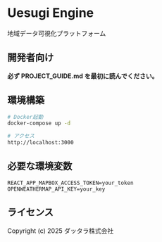 # Uesugi Engine

地域データ可視化プラットフォーム

## 開発者向け

**必ず PROJECT_GUIDE.md を最初に読んでください。**

## 環境構築

```bash
# Docker起動
docker-compose up -d

# アクセス
http://localhost:3000
```

## 必要な環境変数

```
REACT_APP_MAPBOX_ACCESS_TOKEN=your_token
OPENWEATHERMAP_API_KEY=your_key
```

## ライセンス

Copyright (c) 2025 ダッタラ株式会社